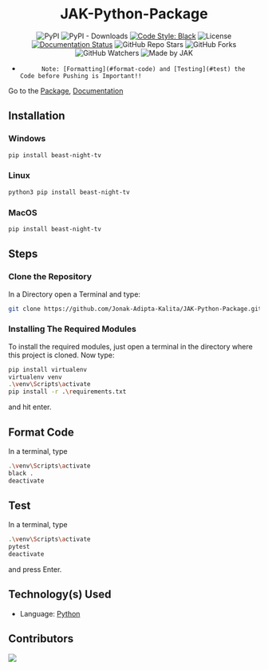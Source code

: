 <div align=center>

# JAK-Python-Package

![PyPI](https://img.shields.io/pypi/v/beast-night-tv?style=for-the-badge)
![PyPI - Downloads](https://img.shields.io/pypi/dd/beast-night-tv?style=for-the-badge)
[![Code Style: Black](https://img.shields.io/badge/Code%20Style-Black-000000.svg?style=for-the-badge)](https://github.com/psf/black)
![License](https://img.shields.io/github/license/Jonak-Adipta-Kalita/JAK-Python-Package?style=for-the-badge)
[![Documentation Status](https://readthedocs.org/projects/jak-python-package/badge/?version=latest&style=for-the-badge)](https://jak-python-package.readthedocs.io/en/latest/?badge=latest)
![GitHub Repo Stars](https://img.shields.io/github/stars/Jonak-Adipta-Kalita/JAK-Python-Package?style=for-the-badge)
![GitHub Forks](https://img.shields.io/github/forks/Jonak-Adipta-Kalita/JAK-Python-Package?style=for-the-badge)
![GitHub Watchers](https://img.shields.io/github/watchers/Jonak-Adipta-Kalita/JAK-Python-Package?style=for-the-badge)
![Made by JAK](https://img.shields.io/badge/BeastNight%20TV-Made%20by%20JAK-blue?style=for-the-badge)

</div>

-           Note: [Formatting](#format-code) and [Testing](#test) the Code before Pushing is Important!!

Go to the [Package](https://pypi.org/project/beast-night-tv/), [Documentation](https://jak-python-package.readthedocs.io/)

## Installation

### Windows

```bash
pip install beast-night-tv
```

### Linux

```bash
python3 pip install beast-night-tv
```

### MacOS

```bash
pip install beast-night-tv
```

## Steps

### Clone the Repository

In a Directory open a Terminal and type:

```bash
git clone https://github.com/Jonak-Adipta-Kalita/JAK-Python-Package.git
```

### Installing The Required Modules

To install the required modules, just open a terminal in the directory where this project is cloned. Now type:

```bash
pip install virtualenv
virtualenv venv
.\venv\Scripts\activate
pip install -r .\requirements.txt
```

and hit enter.

## Format Code

In a terminal, type

```bash
.\venv\Scripts\activate
black .
deactivate
```

## Test

In a terminal, type

```bash
.\venv\Scripts\activate
pytest
deactivate
```

and press Enter.

## Technology(s) Used

-   Language: [Python](https://python.org/)

## Contributors

<a href = "https://github.com/Jonak-Adipta-Kalita/JAK-Python-Package/graphs/contributors">
	<img src = "https://contrib.rocks/image?repo=Jonak-Adipta-Kalita/JAK-Python-Package"/>
</a>
